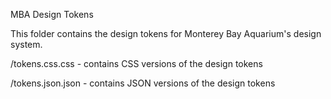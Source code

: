 MBA Design Tokens

This folder contains the design tokens for Monterey Bay Aquarium's design system.

/tokens.css.css - contains CSS versions of the design tokens

/tokens.json.json - contains JSON versions of the design tokens
